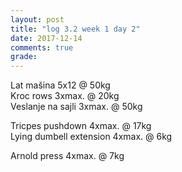```yaml
---
layout: post
title: "log 3.2 week 1 day 2"
date: 2017-12-14
comments: true
grade:
---
```


Lat mašina 5x12 @ 50kg    
Kroc rows 3xmax. @ 20kg    
Veslanje na sajli 3xmax. @ 50kg    

Tricpes pushdown 4xmax. @ 17kg       
Lying dumbell extension 4xmax. @ 6kg    

Arnold press 4xmax. @ 7kg   
